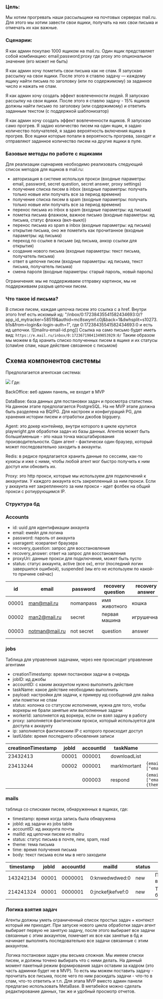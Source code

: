 ### Цель:
Мы хотим прогревать наши рассыльщики на почтовых серверах mail.ru. Для этого мы хотим завести свои ящики, получать на них свои письма и отмечать их как важные.

### Сценарии:
Я как админ покупаю 1000 ящиком на mail.ru. Один ящик представляет собой комбинацию:
email;password;proxy
где proxy это опциональное значение (его может не быть)

Я как админ хочу пометить свои письма как не спам. Я запускаю рассылку на свои ящики. После этого я ставлю задачу — каждому ящику найти письма по заголовку (или по содержимому) за заданное число и нажать не спам.

Я как админ хочу создать эффект вовлеченности людей. Я запускаю рассылку на свои ящики. После этого я ставлю задачу - 15% ящиков должны найти письмо по заголовку (или содержимому) и ответить заданным текстом (с поддержкой шаблонизатор)

Я как админ хочу создать эффект вовлеченности ящиков. Я запускаю само прогрев. Я задаю количество писем на один ящик, я задаю количество получателей, я задаю вероятность включения ящика в прогрев. Все ящики которые попали в вероятность прогрева, заходят и отправляют заданное количество писем на другие ящики в пуле.

### Базовые методы по работе с ящиками
Для реализации сценариев необходимо реализовать следующий список методов для ящиков в mail.ru:
- авторизация в системе используя прокси (входные параметры: email, password, secret question, secret answer, proxy settings)
- получение списка писем в inbox (входные параметры:  получать только новые или получать все за период времени)
- получение списка писем в spam (входные параметры: получать только новые или получать все за период времени)
- перенос письма из inbox в spam (входные параметры: ид письма)
- пометка письма флажком, важное письмо (входные параметры: ид письма, статус флажка (вкл-выкл))
- перенос письма из spam в inbox (входные параметры: ид письма)
- открытие письма, оно же пометить как прочитанное (входные параметры: ид письма)
- переход по ссылке в письме (ид письма, анкор ссылки для открытия)
- создание нового письма (входные параметры: текст письма, получатель письма)
- ответ в цепочке писем (входные параметры: ид письма, текст письма, получатель письма)
- смена пароля (входные параметры: старый пароль, новый пароль)

Ограничения: мы не поддерживаем отправку картинок, мы не поддерживаем разрыв цепочки писем.

### Что такое id письма?
В списке писем, каждая цепочка писем это ссылка с a href. Внутри этого href есть искомый ид: "/inbox/0:17238435541582434693:0/?app_id_mytracker=58519&authid=mc8swymf.c0j&back=1&dwhsplit=s10273.b1s&from=login&x-login-auth=1", где 0:17238435541582434693:0 и есть ид цепочки.
![[mailru-email-id.png]]
Ссылка на само письмо будет иметь вид: `https://e.mail.ru/inbox/0:17236719041349053929:0/`
Таким образом мы можем в бд хранить списко полученных писем в ящике и их статусы (спам\не спам, наше действие связанное с письмом)
## Схема компонентов системы
Предполагается агентская система:

[![](https://mermaid.ink/img/pako:eNqFUsluwjAQ_RVrTokECJslIYdKAapKlSoQ9FTCwU0GiCA2chwVSvj3OhvlgFqf7Jnnt3h8gVBGCB5sDvIr3HGlyfs0EMSs6XhlTbnmY56ivSbt9hPJlygiUhRz4tMK5lPL36LQhNoFJl9qqZAsMD1KEWJuaBpcTVH2l5imsRQ5WaysBUZxaq_vYAVuIoXAUBO9UzLL59SyrLmSpzO1bbuCzmvGsEHKPFklPD6obH2L0CR4EIDViqxqvaC-s3XXe-CGNW7Yrxv2nxuf1S_F_n6p8Ww15uF-ttnEYePbjyLyKj_TvABBCxJUhjsyg7sUlwLQO0wwAM9sI672AQTianA803J5FiF4WmXYAuN-uwNvww-pOWXHiGucxnyreHKrHrkA7wIn8Nio3xnRrsvYcNilvb7bb8EZPGfYGfWcfo8NRo5DnUHv2oJvKQ1Dt-M6g5LhozxXoma-Jupb9dHK_9ZIP5edm_JWFZFqp2ZSqCYyE9oouvT6A8910nA?type=png)](https://mermaid.live/edit#pako:eNqFUsluwjAQ_RVrTokECJslIYdKAapKlSoQ9FTCwU0GiCA2chwVSvj3OhvlgFqf7Jnnt3h8gVBGCB5sDvIr3HGlyfs0EMSs6XhlTbnmY56ivSbt9hPJlygiUhRz4tMK5lPL36LQhNoFJl9qqZAsMD1KEWJuaBpcTVH2l5imsRQ5WaysBUZxaq_vYAVuIoXAUBO9UzLL59SyrLmSpzO1bbuCzmvGsEHKPFklPD6obH2L0CR4EIDViqxqvaC-s3XXe-CGNW7Yrxv2nxuf1S_F_n6p8Ww15uF-ttnEYePbjyLyKj_TvABBCxJUhjsyg7sUlwLQO0wwAM9sI672AQTianA803J5FiF4WmXYAuN-uwNvww-pOWXHiGucxnyreHKrHrkA7wIn8Nio3xnRrsvYcNilvb7bb8EZPGfYGfWcfo8NRo5DnUHv2oJvKQ1Dt-M6g5LhozxXoma-Jupb9dHK_9ZIP5edm_JWFZFqp2ZSqCYyE9oouvT6A8910nA)
Где:

BackOffice: веб админ панель, не входит в MVP

DataBase: база данных для постановки задач и просмотра статистики. На данном этапе предполагается PostgreSQL. На не MVP этапе должна быть разделена на BQ/PG. Для настроек и конфигураций PG, для хранения истории писем и отработки джобов bigquery.

Agent: это докер контейнер, внутри которого в цикле крутится playwright для обработки задач из базы данных. Агентов может быть больше\меньше - это наша точка масштабирования производительности. Один агент - фактически один браузер, который может последовательно заходить в аккаунты.

Redis: в редисе предлагается хранить данные по сессиям, как-то кукисы и иже с ними, чтобы любой агент мог быстро получить к ним доступ или обновить их.

Proxy: это http прокси, которые мы используем для подключений к аккаунтам. У каждого аккаунта есть закрепленный за ним прокси. Если у аккаунта нет закрепленного за ним прокси - идет фолбек на общий прокси с ротиурующимся IP.


### Структура бд

### Accounts
- id: uuid для идентификации аккаунта
- email: емейл для логина
- password: пароль от аккаунта
- useragent: юзерагент браузера
- recovery_question: запрос для восстановления
- recovery_answer: ответ на запрос для восстановления
- proxyUri: данные прокси для подключения, может быть пусто
- status: статус аккаунта, active (все ок), error (последний логин завершился ошибкой), suspended (мы его не используем по какой-то причине сейчас)

| id    | email          | password   | recovery question | recovery answer | useragent     | proxyUri                          | status    |
| ----- | -------------- | ---------- | ----------------- | --------------- | ------------- | --------------------------------- | --------- |
| 00001 | man@mail.ru    | nomanpass  | имя животного     | кошка           | mozilla 123   | http://login:pass@host.com:port   | active    |
| 00002 | man2@mail.ru   | secret     | первая машина     | игрушечная      | chrome 923    | socks://login:pass@socks.com:port | suspended |
| 00003 | notman@mail.ru | not secret | question          | answer          | safari 324324 |                                   | active    |


### jobs
Таблица для управления задачами, через нее происходит управление агентами
- creationTimestamp: время постановки задачи в очередь
- jobID: ид джобы
- accountID: с каким аккаунтом нужно выполнить действие
- taskName: какое действие необходимо выполнить
- payload: настройки для задачи, к примеру ид сообщений для лайка или пометки не спам
- status: колонка со статусом исполнения, нужна для того, чтобы воркеры не брали занятые или выполненные задачи
- workerId: заполняется ид воркера, если он взял задачу в работу
- proxy: заполняется фактическим прокси, который используется для доступа к аккаунту
- ip: заполняется фактическим IP с которого происходит доступ
- lastUdate: время последнего обновления записи

| creatinonTimestamp | jobId | accountId | taskName     | payload                                                                    | status | workerId | proxy                           | ip              | lastUpdate |
| ------------------ | ----- | --------- | ------------ | -------------------------------------------------------------------------- | ------ | -------- | ------------------------------- | --------------- | ---------- |
| 23432413           | 00001 | 000001    | downloadList |                                                                            | new    |          |                                 |                 | 23412342   |
| 23413244           | 00002 | 000001    | markImortant | `{emails:["emailId1","emailid2"]}`                                         | done   | 0003     | http://login:pass@host.com:port | 123.123.123.123 | 21341432   |
|                    |       | 000003    | respond      | `{emails: ["emailId1","emailId2],message: {theme: "theme", body: "sdds"}}` | done   | 0002     | http://login:pass@host.com:port | 123.123.123.123 | 23232342   |

### mails
таблица со списками писем, обнаруженных в ящиках, где:
- timestamp: время когда запись была обнаружена
- jobId: ид задачи из jobs table
- accountID: ид аккаунта почты
- mailId: ид цепочки писем из mailru
- status: статус письма в почте, new, spam, read
- theme: тема письма
- time: время получения письма
- body: текст письма если мы в него заходили

| timestamp | jobId | accountId | mailId            | status | theme          | time  | body |
| --------- | ----- | --------- | ----------------- | ------ | -------------- | ----- | ---- |
| 143242134 | 00001 | 0000001   | 0:knwedwdwed:0    | new    | Получи выигрыш | 18:07 |      |
| 214241324 | 00001 | 0000001   | 0:jnckefjkefvef:0 | new    | Твой бонус     | 17:07 |      |


### Логика взятия задач
Агенты должны уметь ограниченный список простых задач +  контекст который им приходит. При запуске нового цикла обработки задач агент выбирает первую не занятую задачу, после этого выбирает все задачи связанные с этим аккаунтом, помечает их все как занятые в бд и начинает выполнять последовательно все задачи связанные с этим аккаунтом.

Логика постановки задач увы весьма сложная. Мы имеем списки писем, и должны точено выбирать что с ними делать. На данный момент пакетный режим формирования задач оставим за кадром (это часть админки будет не в MVP). То есть мы можем поставить задачу - прочитать все письма, после чего по ним раскидать задачи - что-то в спам, что-то ответить и т.п. Для этапа MVP вместо админ панели предлагаю использовать MetaBase. В метабейсе можно сделать редактирование данных, так же и удобный просмотр отчетов.
